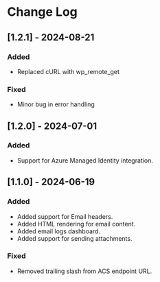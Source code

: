 # Change Log

## [1.2.1] - 2024-08-21
  
### Added
- Replaced cURL with wp_remote_get

### Fixed
- Minor bug in error handling

## [1.2.0] - 2024-07-01
  
### Added
- Support for Azure Managed Identity integration. 

## [1.1.0] - 2024-06-19
 
### Added
- Added support for Email headers.
- Added HTML rendering for email content.
- Added email logs dashboard.
- Added support for sending attachments.

### Fixed
- Removed trailing slash from ACS endpoint URL.
